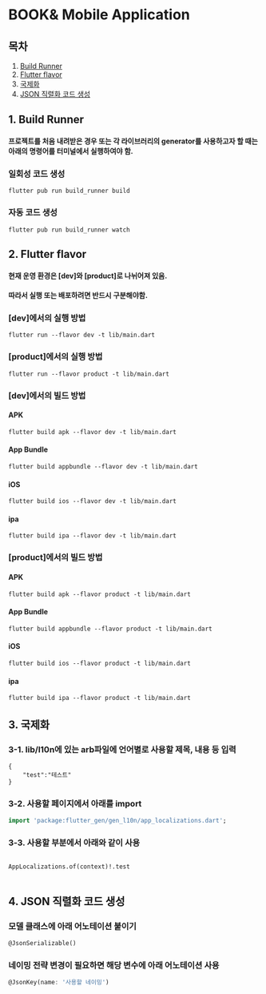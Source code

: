 # BOOK& Mobile Application

## 목차
1. [Build Runner](#1-build-runner)
2. [Flutter flavor](#2-flutter-flavor)
3. [국제화](#3-국제화)
4. [JSON 직렬화 코드 생성](#4-json-직렬화-코드-생성)

## 1. Build Runner

#### 프로젝트를 처음 내려받은 경우 또는 각 라이브러리의 generator를 사용하고자 할 때는 아래의 명령어를 터미널에서 실행하여야 함.

### 일회성 코드 생성
```shell
flutter pub run build_runner build
```

### 자동 코드 생성
```shell
flutter pub run build_runner watch
```

## 2. Flutter flavor

#### 현재 운영 환경은 [dev]와 [product]로 나뉘어져 있음.
#### 따라서 실행 또는 배포하려면 반드시 구분해야함.

### [dev]에서의 실행 방법
```shell
flutter run --flavor dev -t lib/main.dart
```

### [product]에서의 실행 방법
```shell
flutter run --flavor product -t lib/main.dart
```

### [dev]에서의 빌드 방법
#### APK
```shell
flutter build apk --flavor dev -t lib/main.dart
```

#### App Bundle
```shell
flutter build appbundle --flavor dev -t lib/main.dart
```

#### iOS
```shell
flutter build ios --flavor dev -t lib/main.dart
```

#### ipa
```shell
flutter build ipa --flavor dev -t lib/main.dart
```

### [product]에서의 빌드 방법
#### APK
```shell
flutter build apk --flavor product -t lib/main.dart
```

#### App Bundle
```shell
flutter build appbundle --flavor product -t lib/main.dart
```

#### iOS
```shell
flutter build ios --flavor product -t lib/main.dart
```

#### ipa
```shell
flutter build ipa --flavor product -t lib/main.dart
```

## 3. 국제화

### 3-1. lib/l10n에 있는 arb파일에 언어별로 사용할 제목, 내용 등 입력
```
{
    "test":"테스트"
}
```

### 3-2. 사용할 페이지에서 아래를 import
```dart
import 'package:flutter_gen/gen_l10n/app_localizations.dart';
```

### 3-3. 사용할 부분에서 아래와 같이 사용
<pre>
<code lang="dart">
AppLocalizations.of(context)!.test
</code>
</pre>

## 4. JSON 직렬화 코드 생성

### 모델 클래스에 아래 어노테이션 붙이기
```dart
@JsonSerializable()
```

### 네이밍 전략 변경이 필요하면 해당 변수에 아래 어노테이션 사용
```dart
@JsonKey(name: '사용할 네이밍')
```